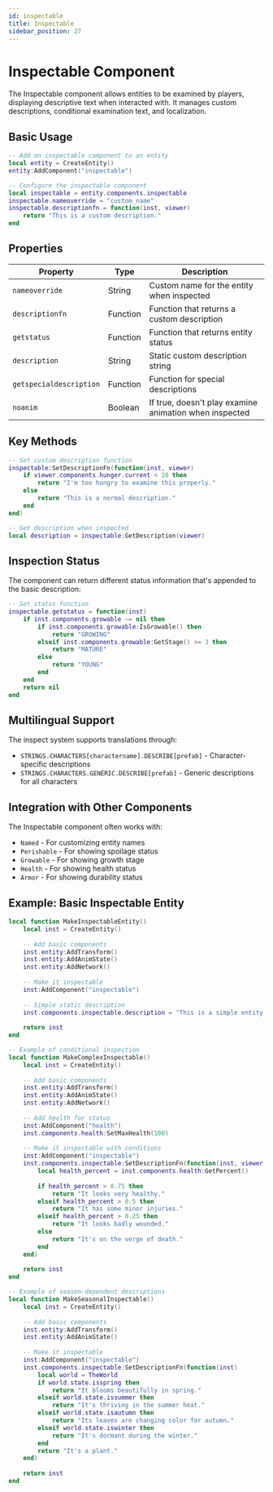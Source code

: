 ```yaml
---
id: inspectable
title: Inspectable
sidebar_position: 27
---
```


# Inspectable Component

The Inspectable component allows entities to be examined by players, displaying descriptive text when interacted with. It manages custom descriptions, conditional examination text, and localization.

## Basic Usage

```lua
-- Add an inspectable component to an entity
local entity = CreateEntity()
entity:AddComponent("inspectable")

-- Configure the inspectable component
local inspectable = entity.components.inspectable
inspectable.nameoverride = "custom_name"
inspectable.descriptionfn = function(inst, viewer)
    return "This is a custom description."
end
```

## Properties

| Property | Type | Description |
|----------|------|-------------|
| `nameoverride` | String | Custom name for the entity when inspected |
| `descriptionfn` | Function | Function that returns a custom description |
| `getstatus` | Function | Function that returns entity status |
| `description` | String | Static custom description string |
| `getspecialdescription` | Function | Function for special descriptions |
| `noanim` | Boolean | If true, doesn't play examine animation when inspected |

## Key Methods

```lua
-- Set custom description function
inspectable:SetDescriptionFn(function(inst, viewer)
    if viewer.components.hunger.current < 10 then
        return "I'm too hungry to examine this properly."
    else
        return "This is a normal description."
    end
end)

-- Get description when inspected
local description = inspectable:GetDescription(viewer)
```

## Inspection Status

The component can return different status information that's appended to the basic description:

```lua
-- Set status function
inspectable.getstatus = function(inst)
    if inst.components.growable ~= nil then
        if inst.components.growable:IsGrowable() then
            return "GROWING"
        elseif inst.components.growable:GetStage() >= 3 then
            return "MATURE"
        else
            return "YOUNG"
        end
    end
    return nil
end
```

## Multilingual Support

The inspect system supports translations through:

- `STRINGS.CHARACTERS[charactername].DESCRIBE[prefab]` - Character-specific descriptions
- `STRINGS.CHARACTERS.GENERIC.DESCRIBE[prefab]` - Generic descriptions for all characters

## Integration with Other Components

The Inspectable component often works with:

- `Named` - For customizing entity names
- `Perishable` - For showing spoilage status
- `Growable` - For showing growth stage
- `Health` - For showing health status
- `Armor` - For showing durability status

## Example: Basic Inspectable Entity

```lua
local function MakeInspectableEntity()
    local inst = CreateEntity()
    
    -- Add basic components
    inst.entity:AddTransform()
    inst.entity:AddAnimState()
    inst.entity:AddNetwork()
    
    -- Make it inspectable
    inst:AddComponent("inspectable")
    
    -- Simple static description
    inst.components.inspectable.description = "This is a simple entity that can be examined."
    
    return inst
end

-- Example of conditional inspection
local function MakeComplexInspectable()
    local inst = CreateEntity()
    
    -- Add basic components
    inst.entity:AddTransform()
    inst.entity:AddAnimState()
    inst.entity:AddNetwork()
    
    -- Add health for status
    inst:AddComponent("health")
    inst.components.health:SetMaxHealth(100)
    
    -- Make it inspectable with conditions
    inst:AddComponent("inspectable")
    inst.components.inspectable:SetDescriptionFn(function(inst, viewer)
        local health_percent = inst.components.health:GetPercent()
        
        if health_percent > 0.75 then
            return "It looks very healthy."
        elseif health_percent > 0.5 then
            return "It has some minor injuries."
        elseif health_percent > 0.25 then
            return "It looks badly wounded."
        else
            return "It's on the verge of death."
        end
    end)
    
    return inst
end

-- Example of season-dependent descriptions
local function MakeSeasonalInspectable()
    local inst = CreateEntity()
    
    -- Add basic components
    inst.entity:AddTransform()
    inst.entity:AddAnimState()
    
    -- Make it inspectable
    inst:AddComponent("inspectable")
    inst.components.inspectable:SetDescriptionFn(function(inst)
        local world = TheWorld
        if world.state.isspring then
            return "It blooms beautifully in spring."
        elseif world.state.issummer then
            return "It's thriving in the summer heat."
        elseif world.state.isautumn then
            return "Its leaves are changing color for autumn."
        elseif world.state.iswinter then
            return "It's dormant during the winter."
        end
        return "It's a plant."
    end)
    
    return inst
end
``` 